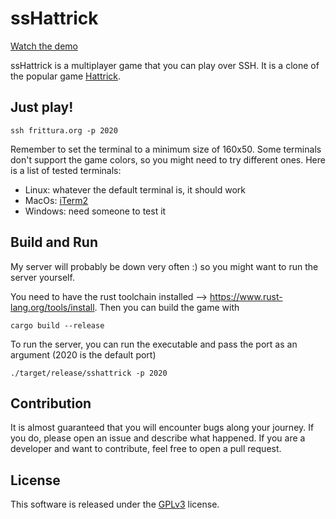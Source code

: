 # ssHattrick

[Watch the demo](./demo.mov)

ssHattrick is a multiplayer game that you can play over SSH. It is a clone of the popular game [Hattrick](https://www.retrogames.cz/play_1368-Atari7800.php).

## Just play!

`ssh frittura.org -p 2020`

Remember to set the terminal to a minimum size of 160x50. Some terminals don't support the game colors, so you might need to try different ones. Here is a list of tested terminals:

-   Linux: whatever the default terminal is, it should work
-   MacOs: [iTerm2](https://iterm2.com/)
-   Windows: need someone to test it

## Build and Run

My server will probably be down very often :) so you might want to run the server yourself.

You need to have the rust toolchain installed --> https://www.rust-lang.org/tools/install. Then you can build the game with

`cargo build --release`

To run the server, you can run the executable and pass the port as an argument (2020 is the default port)

`./target/release/sshattrick -p 2020`

## Contribution

It is almost guaranteed that you will encounter bugs along your journey. If you do, please open an issue and describe what happened. If you are a developer and want to contribute, feel free to open a pull request.

## License

This software is released under the [GPLv3](https://www.gnu.org/licenses/gpl-3.0.en.html) license.
